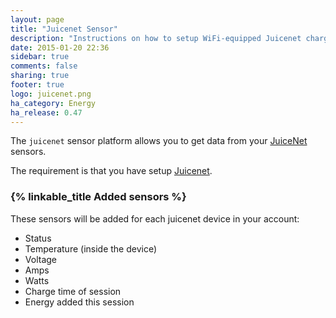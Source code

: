 ```yaml
---
layout: page
title: "Juicenet Sensor"
description: "Instructions on how to setup WiFi-equipped Juicenet charging stations with Home Assistant."
date: 2015-01-20 22:36
sidebar: true
comments: false
sharing: true
footer: true
logo: juicenet.png
ha_category: Energy
ha_release: 0.47
---
```



The `juicenet` sensor platform allows you to get data from your [JuiceNet](https://emotorwerks.com/products/juicenet/) sensors.

The requirement is that you have setup [Juicenet](/components/juicenet/).

### {% linkable_title Added sensors %}

These sensors will be added for each juicenet device in your account:

- Status
- Temperature (inside the device)
- Voltage
- Amps
- Watts
- Charge time of session
- Energy added this session
